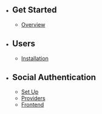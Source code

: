 - ## Get Started
    - [Overview](/docs/{{version}}/overview)
    
- ## Users
    - [Installation](/docs/{{version}}/users-install)

- ## Social Authentication
    - [Set Up](/docs/{{version}}/users-social-setup)
    - [Providers](/docs/{{version}}/users-social-providers)
    - [Frontend](/docs/{{version}}/users-social-frontend)
